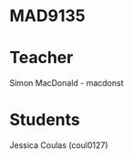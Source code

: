 MAD9135
=======

Teacher
=======

Simon MacDonald - macdonst



Students
========


Jessica Coulas (coul0127) 